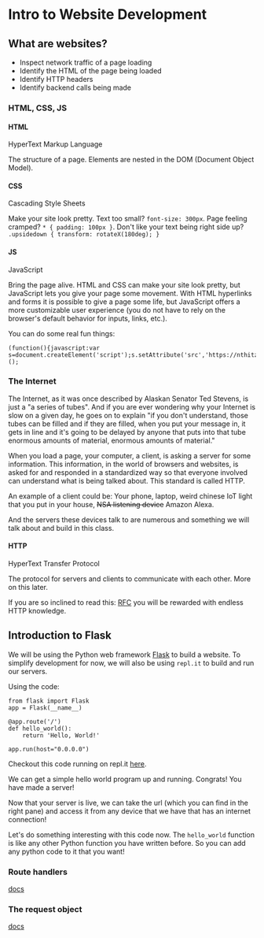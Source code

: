 # Intro to Website Development

## What are websites?

* Inspect network traffic of a page loading
* Identify the HTML of the page being loaded
* Identify HTTP headers
* Identify backend calls being made

### HTML, CSS, JS

#### HTML

HyperText Markup Language

The structure of a page. Elements are nested in the DOM (Document Object Model).

#### CSS

Cascading Style Sheets

Make your site look pretty. Text too small? `font-size: 300px`. Page feeling cramped? `* { padding: 100px }`. Don't like your text being right side up? `.upsidedown { transform: rotateX(180deg); }`

#### JS

JavaScript

Bring the page alive. HTML and CSS can make your site look pretty, but JavaScript lets you give your page some movement. With HTML hyperlinks and forms it is possible to give a page some life, but JavaScript offers a more customizable user experience (you do not have to rely on the browser's default behavior for inputs, links, etc.).

You can do some real fun things:
```
(function(){javascript:var s=document.createElement('script');s.setAttribute('src','https://nthitz.github.io/turndownforwhatjs/tdfw.js');document.body.appendChild(s);})();
```

### The Internet

The Internet, as it was once described by Alaskan Senator Ted Stevens, is just a "a series of tubes". And if you are ever wondering why your Internet is slow on a given day, he goes on to explain "if you don't understand, those tubes can be filled and if they are filled, when you put your message in, it gets in line and it's going to be delayed by anyone that puts into that tube enormous amounts of material, enormous amounts of material."

When you load a page, your computer, a client, is asking a server for some information. This information, in the world of browsers and websites, is asked for and responded in a standardized way so that everyone involved can understand what is being talked about. This standard is called HTTP.

An example of a client could be:
Your phone, laptop, weird chinese IoT light that you put in your house, ~~NSA listening device~~ Amazon Alexa. 

And the servers these devices talk to are numerous and something we will talk about and build in this class.

#### HTTP
HyperText Transfer Protocol

The protocol for servers and clients to communicate with each other. More on this later.

If you are so inclined to read this: [RFC](https://tools.ietf.org/html/rfc2616) you will be rewarded with endless HTTP knowledge.

## Introduction to Flask

We will be using the Python web framework [Flask](https://flask.palletsprojects.com/en/1.1.x/) to build a website. To simplify development for now, we will also be using `repl.it` to build and run our servers.

Using the code:
```
from flask import Flask
app = Flask(__name__)

@app.route('/')
def hello_world():
    return 'Hello, World!'

app.run(host="0.0.0.0")
```
Checkout this code running on repl.it [here](https://repl.it/@breadchris/minimal-flask-example).

We can get a simple hello world program up and running. Congrats! You have made a server!

Now that your server is live, we can take the url (which you can find in the right pane) and access it from any device that we have that has an internet connection!

Let's do something interesting with this code now. The `hello_world` function is like any other Python function you have written before. So you can add any python code to it that you want!

### Route handlers

[docs](https://flask.palletsprojects.com/en/1.1.x/quickstart/#routing)

### The request object

[docs](https://flask.palletsprojects.com/en/1.1.x/quickstart/#the-request-object)

